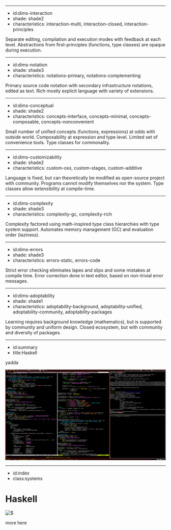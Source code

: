 ----------------------------------------------------------------------------------------------------
- id:dims-interaction
- shade: shade2
- characteristics: interaction-multi, interaction-closed, interaction-principles

Separate editing, compilation and execution modes with feedback at each level.
Abstractions from first-principles (functions, type classes) are opaque during execution.

----------------------------------------------------------------------------------------------------
- id:dims-notation
- shade: shade3
- characteristics: notations-primary, notations-complementing

Primary source code notation with secondary infrastructure notations, edited as text.
Rich mostly explicit language with variety of extensions.


----------------------------------------------------------------------------------------------------
- id:dims-conceptual
- shade: shade2
- characteristics: concepts-interface, concepts-minimal, concepts-composable, concepts-nonconvenient

Small number of unified concepts (functions, expressions) at odds with outside world.
Composability at expression and type level. Limited set of convenience tools. Type classes for commonality.

----------------------------------------------------------------------------------------------------
- id:dims-customizability
- shade: shade2
- characteristics: custom-oss, custom-stages, custom-additive

Language is fixed, but can theoretically be modified as open-source project with community.
Programs cannot modify themselves nor the system. Type classes allow extensibility at compile-time.

----------------------------------------------------------------------------------------------------
- id:dims-complexity
- shade: shade3
- characteristics: complexity-gc, complexity-rich

Complexity factored using math-inspired type class hierarchies with type system support.
Automates memory management (GC) and evaluation order (laziness).

----------------------------------------------------------------------------------------------------
- id:dims-errors
- shade: shade3
- characteristics: errors-static, errors-code

Strict error checking eliminates lapes and slips and some mistakes at compile time.
Error correction done in text editor, based on non-trivial error messages.

----------------------------------------------------------------------------------------------------
- id:dims-adoptability
- shade: shade1
- characteristics: adoptability-background, adoptability-unified, adoptability-community, adoptability-packages

Learning requires background knowledge (mathematics), but is supported by community and uniform design.
Closed ecosystem, but with community and diversity of packages.

----------------------------------------------------------------------------------------------------
- id:summary
- title:Haskell

yadda

![](img/sys/haskell.png)


----------------------------------------------------------------------------------------------------
- id:index
- class:systems

# Haskell

![$](content=summary,link=index)

more here

